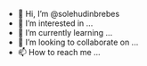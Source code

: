 - 👋 Hi, I’m @solehudinbrebes
- 👀 I’m interested in ...
- 🌱 I’m currently learning ...
- 💞️ I’m looking to collaborate on ...
- 📫 How to reach me ...

<!---
solehudinbrebes/solehudinbrebes is a ✨ special ✨ repository because its `README.md` (this file) appears on your GitHub profile.
You can click the Preview link to take a look at your changes.
--->
